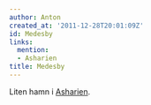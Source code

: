 ```yaml
---
author: Anton
created_at: '2011-12-28T20:01:09Z'
id: Medesby
links:
  mention:
  - Asharien
title: Medesby
---
```


Liten hamn i [Asharien].

  [Asharien]: Asharien
